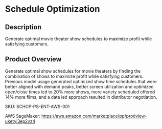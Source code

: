 #  Schedule Optimization

## Description
Generate optimal movie theater show schedules to maximize profit while satisfying customers.

## Product Overview
Generate optimal show schedules for movie theaters by finding the combination of shows to maximize profit while satisfying customers. Previous model usage generated optimized show time schedules that were better aligned with demand peaks, better screen utilization and optimized open/close times led to 20% more shows, more variety scheduled offered 14% more films, and a data led approach resulted in distributor negotiation. 

SKU: SCHOP-PS-ENT-AWS-001

AWS SageMaker: https://aws.amazon.com/marketplace/pp/prodview-uketyi3ep2vz4
